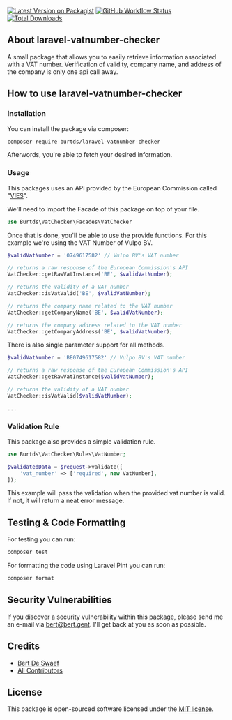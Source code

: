 [![Latest Version on Packagist](https://img.shields.io/packagist/v/burtds/laravel-vatnumber-checker.svg?style=flat-square)](https://packagist.org/packages/burtds/laravel-vatnumber-checker)
[![GitHub Workflow Status](https://img.shields.io/github/actions/workflow/status/burtds/laravel-vatnumber-checker/run-tests-pest.yml?branch=main&label=Tests)](https://github.com/burtds/laravel-vatnumber-checker/actions/workflows/run-tests-pest.yml)
[![Total Downloads](https://img.shields.io/packagist/dt/burtds/laravel-vatnumber-checker.svg?style=flat-square)](https://packagist.org/packages/burtds/laravel-vatnumber-checker)

## About laravel-vatnumber-checker

A small package that allows you to easily retrieve information associated with a VAT number.
Verification of validity, company name, and address of the company is only one api call away.

## How to use laravel-vatnumber-checker

### Installation

You can install the package via composer:

```bash
composer require burtds/laravel-vatnumber-checker
```
Afterwords, you're able to fetch your desired information.

### Usage

This packages uses an API provided by the European Commission called "[VIES](https://ec.europa.eu/taxation_customs/vies/#/vat-validation)".

We'll need to import the Facade of this package on top of your file.

```php
use Burtds\VatChecker\Facades\VatChecker
```
Once that is done, you'll be able to use the provide functions.
For this example we're using the VAT Number of Vulpo BV.

```php
$validVatNumber = '0749617582' // Vulpo BV's VAT number

// returns a raw response of the European Commission's API
VatChecker::getRawVatInstance('BE', $validVatNumber); 

// returns the validity of a VAT number
VatChecker::isVatValid('BE', $validVatNumber); 

// returns the company name related to the VAT number
VatChecker::getCompanyName('BE', $validVatNumber); 

// returns the company address related to the VAT number
VatChecker::getCompanyAddress('BE', $validVatNumber); 
```

There is also single parameter support for all methods.

```php
$validVatNumber = 'BE0749617582' // Vulpo BV's VAT number

// returns a raw response of the European Commission's API
VatChecker::getRawVatInstance($validVatNumber); 

// returns the validity of a VAT number
VatChecker::isVatValid($validVatNumber); 

...

```

### Validation Rule

This package also provides a simple validation rule.

```php
use Burtds\VatChecker\Rules\VatNumber;

$validatedData = $request->validate([
    'vat_number' => ['required', new VatNumber],
]);
```

This example will pass the validation when the provided vat number is valid.
If not, it will return a neat error message.

## Testing & Code Formatting

For testing you can run:

```bash
composer test
```

For formatting the code using Laravel Pint you can run:

```bash
composer format
```

## Security Vulnerabilities

If you discover a security vulnerability within this package, please send me an e-mail via [bert@bert.gent](mailto:bert@bert.gent). 
I'll get back at you as soon as possible.

## Credits

- [Bert De Swaef](https://github.com/burtds)
- [All Contributors](../../contributors)

## License

This package is open-sourced software licensed under the [MIT license](https://opensource.org/licenses/MIT).
